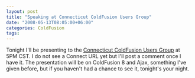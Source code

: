 ```yaml
---
layout: post
title: "Speaking at Connecticut ColdFusion Users Group"
date: "2008-05-13T08:05:00+06:00"
categories: ColdFusion 
tags: 
---
```


Tonight I'll be presenting to the <a href="http://www.cfugitives.com/">Connecticut ColdFusion Users Group</a> at 5PM CST. I do not see a Connect URL yet but I'll post a comment once I have it. The presentation will be on ColdFusion 8 and Ajax, something I've given before, but if you haven't had a chance to see it, tonight's your night.